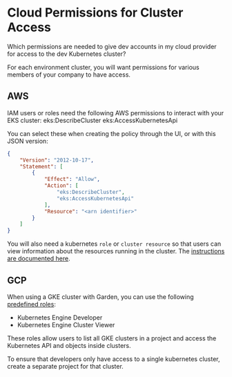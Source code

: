 # Cloud Permissions for Cluster Access

Which permissions are needed to give dev accounts in my cloud provider for access to the dev Kubernetes cluster?

For each environment cluster, you will want permissions for various members of your company to have access.

## AWS

IAM users or roles need the following AWS permissions to interact with your EKS cluster:
eks:DescribeCluster
eks:AccessKubernetesApi

You can select these when creating the policy through the UI, or with this JSON version:
```json
{
    "Version": "2012-10-17",
    "Statement": [
        {
            "Effect": "Allow",
            "Action": [
                "eks:DescribeCluster",
                "eks:AccessKubernetesApi"
            ],
            "Resource": "<arn identifier>"
        }
    ]
}
```

You will also need a kubernetes `role` or `cluster resource` so that users can view information about the resources running in the cluster. The [instructions are documented here](https://docs.aws.amazon.com/eks/latest/userguide/connector-grant-access.html).

## GCP

When using a GKE cluster with Garden, you can use the following [predefined roles](https://cloud.google.com/kubernetes-engine/docs/how-to/iam#predefined):
* Kubernetes Engine Developer
* Kubernetes Engine Cluster Viewer

These roles allow users to list all GKE clusters in a project and access the Kubernetes API and objects inside clusters.

To ensure that developers only have access to a single kubernetes cluster, create a separate project for that cluster.
